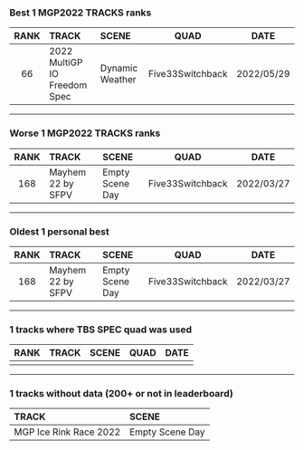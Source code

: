 ### Best 1 MGP2022 TRACKS ranks
|RANK|TRACK|SCENE|QUAD|DATE|
|:---:|:---|:---|:---:|:---:|
|66|2022 MultiGP IO Freedom Spec|Dynamic Weather|Five33Switchback|2022/05/29|
---
### Worse 1 MGP2022 TRACKS ranks
|RANK|TRACK|SCENE|QUAD|DATE|
|:---:|:---|:---|:---:|:---:|
|168|Mayhem 22 by SFPV|Empty Scene Day|Five33Switchback|2022/03/27|
---
### Oldest 1 personal best
|RANK|TRACK|SCENE|QUAD|DATE|
|:---:|:---|:---|:---:|:---:|
|168|Mayhem 22 by SFPV|Empty Scene Day|Five33Switchback|2022/03/27|
---
### 1 tracks where TBS SPEC quad was used
|RANK|TRACK|SCENE|QUAD|DATE|
|:---:|:---|:---|:---:|:---:|
||||||
---
### 1 tracks without data (200+ or not in leaderboard)
|TRACK|SCENE|
|:---|:---|
|MGP Ice Rink Race 2022|Empty Scene Day|
